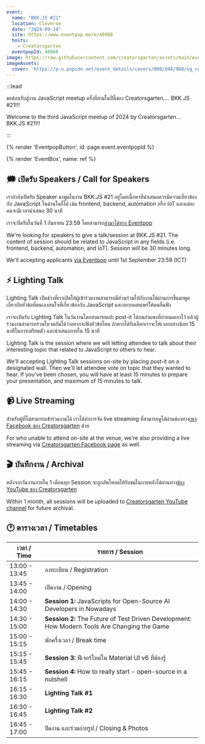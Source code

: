 ```yaml
---
event:
  name: "BKK.JS #21"
  location: Cleverse
  date: "2024-09-14"
  site: https://www.eventpop.me/e/48968
  hosts:
    - Creatorsgarten
  eventpopId: 48968
image: https://raw.githubusercontent.com/creatorsgarten/assets/main/events/bkkjs21.png
imageAssets:
  cover: 'https://p-u.popcdn.net/event_details/covers/000/048/968/og_cover/ad5fcff040d7c570cce7f69188b3fb51775937bc.png?1722844497'
---
```


:::lead

ขอต้อนรับสู่งาน JavaScript meetup ครั้งที่สามในปีนี้ของ Creatorsgarten.... BKK.JS #21!!!

Welcome to the third JavaScript meetup of 2024 by Creatorsgarten... BKK.JS #21!!!

:::

{% render 'EventpopButton', id: page.event.eventpopId %}

{% render 'EventBox', name: ref %}

## 🗯️ เปิดรับ Speakers / Call for Speakers

เรากำลังเปิดรับ Speaker มาพูดในงาน BKK.JS #21 อยู่โดยเนื้อหาที่นำเสนอควรมีความเกี่ยวข้องกับ JavaScript ในด้านใดก็ได้ เช่น frontend, backend, automation หรือ IoT และแต่ละคนจะมีเวลานำเสนอ 30 นาที

เราจะปิดรับในวันที่ 1 กันยายน 23:59 โดยสามารถ[ส่งมาได้ทาง Eventpop](https://www.eventpop.me/events/48968/application_forms/3230/applicants/new)

We're looking for speakers to give a talk/session at BKK.JS #21. The content of session should be related to JavaScript in any fields (i.e. frontend, backend, automation, and IoT). Session will be 30 minutes long.

We'll accepting applicants [via Eventpop](https://www.eventpop.me/events/48968/application_forms/3230/applicants/new) until 1st September 23:59 (ICT)

## ⚡ Lighting Talk

Lighting Talk เปิดช่วงที่เราเปิดให้ผู้เข้าร่วมงานสามารถมีส่วนร่วมไปกับงานได้ผ่านการขึ้นมาพูดเกี่ยวกับหัวข้อที่ตนเองสนใจที่เกี่ยวข้องกับ JavaScript และอยากเผยแพร่ให้คนอื่นฟัง

เราจะเปิดรับ Lighting Talk ในวันงานโดยสามารถแปะ post-it ได้บนกำแพงที่กำหนดเอาไว้ แล้วผู้ร่วมงานสามารถร่วมโหวตกันได้ว่าอยากจะฟังหัวข้อไหน ถ้าหากได้รับเลือกเราจะให้เวลาอย่างน้อย 15 นาทีในการเตรียมตัว และนำเสนอภายใน 15 นาที

Lighting Talk is the session where we will letting attendee to talk about their interesting topic that related to JavaScript to others to hear.

We'll accepting Lighting Talk sessions on-site by placing post-it on a designated wall. Then we'll let attendee vote on topic that they wanted to hear. If you've been chosen, you will have at least 15 minutes to prepare your presentation, and maximum of 15 minutes to talk.

## 📹 Live Streaming

สำหรับผู้ที่ไม่สามารถเข้าร่วมงานได้ เราได้ทำการจัด live streaming ที่สามารถดูได้ผ่านช่องทาง[เพจ Facebook ของ Creatorsgarten](https://www.facebook.com/creatorsgarten/) ด้วย

For who unable to attend on-site at the venue, we're also providing a live streaming via [Creatorsgarten Facebook page](https://www.facebook.com/creatorsgarten/) as well.

## 🎬 บันทึกงาน / Archival

หลังจากวันงานภายใน 1 เดือนทุก Session จะถูกอัพโหลดให้รับชมในภายหลังได้ผ่านทาง[ช่อง YouTube ของ Creatorsgarten](https://youtube.com/@creatorsgarten)

Within 1 month, all sessions will be uploaded to [Creatorsgarten YouTube channel](https://youtube.com/@creatorsgarten) for future archival.

## 🕐 ตารางเวลา / Timetables

| เวลา / Time | รายการ / Session |
| - | - |
| 13:00 - 13:45 | ลงทะเบียน / Registration |
| 13:45 - 14:00 | เปิดงาน / Opening |
| 14:00 - 14:30 | **Session 1:** JavaScripts for Open-Source AI Developers in Nowadays |
| 14:30 - 15:00 | **Session 2:** The Future of Test Driven Development: How Modern Tools Are Changing the Game |
| 15:00 - 15:15 | พักครึ่งเวลา / Break time |
| 15:15 - 15:45 | **Session 3:** ฟีเจอร์ใหม่ใน Material UI v6 ที่ต้องรู้ |
| 15:45 - 16:15 | **Session 4:** How to really start - open-source in a nutshell |
| 16:15 - 16:30 | **Lighting Talk #1** |
| 16:30 - 16:45 | **Lighting Talk #2** |
| 16:45 - 17:00 | ปิดงาน และร่วมถ่ายรูป / Closing & Photos |
